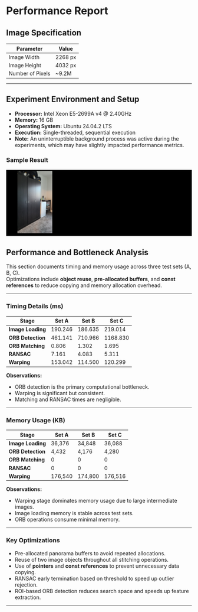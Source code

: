 # Performance Report

## Image Specification
| Parameter          | Value      |
|-------------------|-----------|
| Image Width       | 2268 px   |
| Image Height      | 4032 px   |
| Number of Pixels  | ~9.2M     |

---

## Experiment Environment and Setup
- **Processor:** Intel Xeon E5-2699A v4 @ 2.40GHz  
- **Memory:** 16 GB  
- **Operating System:** Ubuntu 24.04.2 LTS  
- **Execution:** Single-threaded, sequential execution  
- **Note:** An uninterruptible background process was active during the experiments, which may have slightly impacted performance metrics.

### Sample Result
![Set C](outputs/panorama.jpg)

## Performance and Bottleneck Analysis

This section documents timing and memory usage across three test sets (A, B, C).  
Optimizations include **object reuse**, **pre-allocated buffers**, and **const references** to reduce copying and memory allocation overhead.

---

### Timing Details (ms)

| Stage           | Set A     | Set B     | Set C     |
|-----------------|-----------|-----------|-----------|
| **Image Loading** | 190.246   | 186.635   | 219.014   |
| **ORB Detection** | 461.141   | 710.966   | 1168.830  |
| **ORB Matching**  | 0.806     | 1.302     | 1.695     |
| **RANSAC**        | 7.161     | 4.083     | 5.311     |
| **Warping**       | 153.042   | 114.500   | 120.299   |


**Observations:**
- ORB detection is the primary computational bottleneck.
- Warping is significant but consistent.
- Matching and RANSAC times are negligible.

---

### Memory Usage (KB)

| Stage           | Set A     | Set B     | Set C     |
|-----------------|-----------|-----------|-----------|
| **Image Loading** | 36,376    | 34,848    | 36,088    |
| **ORB Detection** | 4,432     | 4,176     | 4,280     |
| **ORB Matching**  | 0         | 0         | 0         |
| **RANSAC**        | 0         | 0         | 0         |
| **Warping**       | 176,540   | 174,800   | 176,516   |



**Observations:**
- Warping stage dominates memory usage due to large intermediate images.
- Image loading memory is stable across test sets.
- ORB operations consume minimal memory.

---

### Key Optimizations

- Pre-allocated panorama buffers to avoid repeated allocations.
- Reuse of two image objects throughout all stitching operations.
- Use of **pointers** and **const references** to prevent unnecessary data copying.
- RANSAC early termination based on threshold to speed up outlier rejection.
- ROI-based ORB detection reduces search space and speeds up feature extraction.

---
